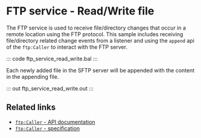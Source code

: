 # FTP service - Read/Write file

The FTP service is used to receive file/directory changes that occur in a remote location using the FTP protocol. This sample includes receiving file/directory related change events from a listener and using the `append` api of the `ftp:Caller` to interact with the FTP server.

::: code ftp_service_read_write.bal :::

Each newly added file in the SFTP server will be appended with the content in the appending file.

::: out ftp_service_read_write.out :::

## Related links
- [`ftp:Caller` - API documentation](https://lib.ballerina.io/ballerina/ftp/latest/clients/Caller)
- [`ftp:Caller` - specification](/spec/ftp/#52-functions)
